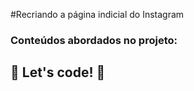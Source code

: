 #Recriando a página indicial do Instagram

### Conteúdos abordados no projeto:



## 🚀 Let's code! 🚀
